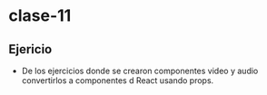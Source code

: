# clase-11

## Ejericio

* De los ejercicios donde se crearon componentes video y audio convertirlos a componentes d React usando props.